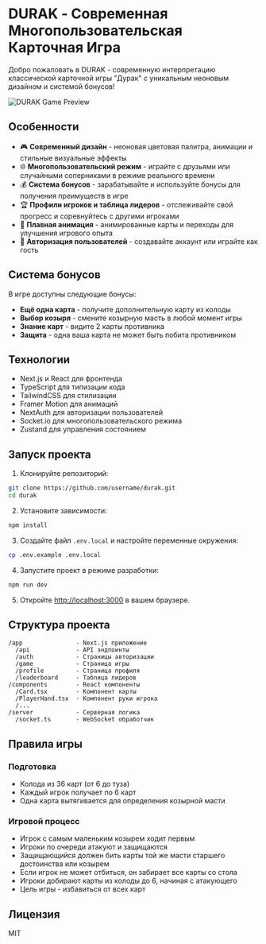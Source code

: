 # DURAK - Современная Многопользовательская Карточная Игра

Добро пожаловать в DURAK - современную интерпретацию классической карточной игры "Дурак" с уникальным неоновым дизайном и системой бонусов!

![DURAK Game Preview](https://example.com/durak-preview.png)

## Особенности

- 🎮 **Современный дизайн** - неоновая цветовая палитра, анимации и стильные визуальные эффекты
- 🌐 **Многопользовательский режим** - играйте с друзьями или случайными соперниками в режиме реального времени
- 💰 **Система бонусов** - зарабатывайте и используйте бонусы для получения преимуществ в игре
- 🏆 **Профили игроков и таблица лидеров** - отслеживайте свой прогресс и соревнуйтесь с другими игроками
- 🔄 **Плавная анимация** - анимированные карты и переходы для улучшения игрового опыта
- 👤 **Авторизация пользователей** - создавайте аккаунт или играйте как гость

## Система бонусов

В игре доступны следующие бонусы:

- **Ещё одна карта** - получите дополнительную карту из колоды
- **Выбор козыря** - смените козырную масть в любой момент игры
- **Знание карт** - видите 2 карты противника
- **Защита** - одна ваша карта не может быть побита противником

## Технологии

- Next.js и React для фронтенда
- TypeScript для типизации кода
- TailwindCSS для стилизации
- Framer Motion для анимаций
- NextAuth для авторизации пользователей
- Socket.io для многопользовательского режима
- Zustand для управления состоянием

## Запуск проекта

1. Клонируйте репозиторий:
```bash
git clone https://github.com/username/durak.git
cd durak
```

2. Установите зависимости:
```bash
npm install
```

3. Создайте файл `.env.local` и настройте переменные окружения:
```bash
cp .env.example .env.local
```

4. Запустите проект в режиме разработки:
```bash
npm run dev
```

5. Откройте [http://localhost:3000](http://localhost:3000) в вашем браузере.

## Структура проекта

```
/app               - Next.js приложение
  /api             - API эндпоинты
  /auth            - Страницы авторизации
  /game            - Страница игры
  /profile         - Страница профиля
  /leaderboard     - Таблица лидеров
/components        - React компоненты
  /Card.tsx        - Компонент карты
  /PlayerHand.tsx  - Компонент руки игрока
  /...
/server            - Серверная логика
  /socket.ts       - WebSocket обработчик
```

## Правила игры

### Подготовка
- Колода из 36 карт (от 6 до туза)
- Каждый игрок получает по 6 карт
- Одна карта вытягивается для определения козырной масти

### Игровой процесс
- Игрок с самым маленьким козырем ходит первым
- Игроки по очереди атакуют и защищаются
- Защищающийся должен бить карты той же масти старшего достоинства или козырем
- Если игрок не может отбиться, он забирает все карты со стола
- Игроки добирают карты из колоды до 6, начиная с атакующего
- Цель игры - избавиться от всех карт

## Лицензия

MIT 